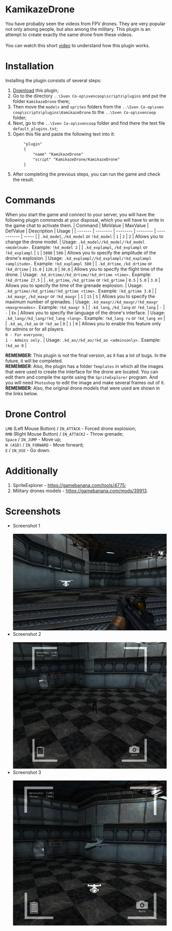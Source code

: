 # KamikazeDrone
You have probably seen the videos from FPV drones. They are very popular not only among people, but also among the military. This plugin is an attempt to create exactly the same drone from these videos.<br><br>
You can watch this short [video](https://www.youtube.com/watch?v=tBbA9CWrM7o) to understand how this plugin works.

# Installation
Installing the plugin consists of several steps:
1. [Download](https://github.com/kekekekkek/KamikazeDrone/archive/refs/heads/main.zip) this plugin;
2. Go to the directory `..\Sven Co-op\svencoop\scripts\plugins` and put the folder `KamikazeDrone` there;
3. Then move the `models` and `sprites` folders from the `..\Sven Co-op\sven coop\scripts\plugins\KamikazeDrone` to the `..\Sven Co-op\svencoop` folder;
5. Next, go to the `..\Sven Co-op\svencoop` folder and find there the text file `default_plugins.txt`;
6. Open this file and paste the following text into it:
```
    	"plugin"
    	{
        	"name" "KamikazeDrone"
        	"script" "KamikazeDrone/KamikazeDrone"
    	}
```
5. After completing the previous steps, you can run the game and check the result.

# Commands
When you start the game and connect to your server, you will have the following plugin commands at your disposal, which you will have to write in the game chat to activate them.
| Command | MinValue | MaxValue | DefValue | Description | Usage | 
| ------- | -------- | -------- | -------- | ----------- | ----- |
| `.kd_model`, `/kd_model` or `!kd_model` | `1` | `2` | `2` | Allows you to change the drone model. | Usage: `.kd_model//kd_model/!kd_model <modelnum>.` Example: `!kd_model 2` |
| `.kd_explampl`, `/kd_explampl` or `!kd_explampl` | `1` | `5000` | `500` | Allows you to specify the amplitude of the drone's explosion. | Usage: `.kd_explampl//kd_explampl/!kd_explampl <amplitude>.` Example: `!kd_explampl 500` |
| `.kd_drtime`, `/kd_drtime` or `!kd_drtime` | `15.0` | `120.0` | `30.0` | Allows you to specify the flight time of the drone. | Usage: `.kd_drtime//kd_drtime/!kd_drtime <time>.` Example: `!kd_drtime 27.5` |
| `.kd_grtime`, `/kd_grtime` or `!kd_grtime` | `0.5` | `5.0` | `3.0` | Allows you to specify the time of the grenade explosion. | Usage: `.kd_grtime//kd_grtime/!kd_grtime <time>.` Example: `!kd_grtime 3.0` |
| `.kd_maxgr`, `/kd_maxgr` or `!kd_maxgr` | `1` | `15` | `5` | Allows you to specify the maximum number of grenades. | Usage: `.kd_maxgr//kd_maxgr/!kd_maxgr <maxgrenades>.` Example: `!kd_maxgr 5` |
| `.kd_lang`, `/kd_lang` or `!kd_lang` | `-` | `-` | `En` | Allows you to specify the language of the drone's interface. | Usage: `.kd_lang//kd_lang/!kd_lang <lang>.` Example: `!kd_lang ru` or `!kd_lang en` |
| `.kd_ao`, `/kd_ao` or `!kd_ao` | `0` | `1` | `0` | Allows you to enable this feature only for admins or for all players.<br>`0 - For everyone;`<br>`1 - Admins only.` | Usage: `.kd_ao//kd_ao/!kd_ao <adminsonly>.` Example: `!kd_ao 0` |

**REMEMBER**: This plugin is not the final version, as it has a lot of bugs. In the future, it will be completed.<br>
**REMEMBER**: Also, the plugin has a folder `Templates` in which all the images that were used to create the interface for the drone are located. You can edit them and compile the sprite using the `SpriteExplorer` program. And you will need `Photoshop` to edit the image and make several frames out of it.<br>
**REMEMBER**: Also, the original drone models that were used are shown in the links below.<br>

# Drone Control
`LMB` (Left Mouse Button) / `IN_ATTACK` - Forced drone explosion;<br>
`RMB` (Right Mouse Button) / `IN_ATTACK2` - Throw grenade;<br>
`Space` / `IN_JUMP` - Move up;<br>
`W (ASD)` / `IN_FORWARD` - Move forward;<br>
`E` / `IN_USE` - Go down.

# Additionally
1. SpriteExplorer - https://gamebanana.com/tools/4775;
2. Military drones models - https://gamebanana.com/mods/39913.

# Screenshots
* Screenshot 1<br><br>
![Screenshot_1](https://github.com/kekekekkek/KamikazeDrone/blob/main/KamikazeDrone/Images/Screenshot_1.png)
* Screenshot 2<br><br>
![Screenshot_2](https://github.com/kekekekkek/KamikazeDrone/blob/main/KamikazeDrone/Images/Screenshot_2.png)
* Screenshot 3<br><br>
![Screenshot_3](https://github.com/kekekekkek/KamikazeDrone/blob/main/KamikazeDrone/Images/Screenshot_3.png)
